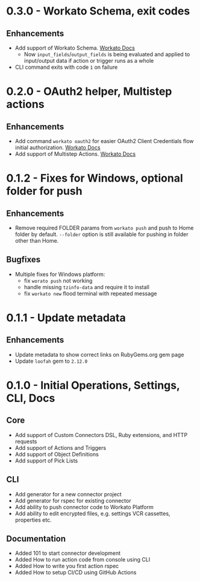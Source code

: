 # 0.3.0 - Workato Schema, exit codes

## Enhancements

- Add support of Workato Schema. [Workato Docs](https://docs.workato.com/developing-connectors/sdk/sdk-reference/schema.html#attribute-description)
  - Now `input_fields`/`output_fields` is being evaluated and applied to input/output data if action or trigger runs as a whole
- CLI command exits with code `1` on failure

# 0.2.0 - OAuth2 helper, Multistep actions

## Enhancements

- Add command `workato oauth2` for easier OAuth2 Client Credentials flow initial authorization. [Workato Docs](https://docs.workato.com/developing-connectors/sdk/guides/authentication/oauth/auth-code.html#how-to-guide-oauth-2-0-authorization-code-variant)
- Add support of Multistep Actions. [Workato Docs](https://docs.workato.com/developing-connectors/sdk/guides/building-actions/multistep-actions.html#how-to-guides-multistep-actions)

# 0.1.2 - Fixes for Windows, optional folder for push

## Enhancements

- Remove required FOLDER params from `workato push` and push to Home folder by default. `--folder` option is still available for pushing in folder other than Home.

## Bugfixes

- Multiple fixes for Windows platform:
    - fix `worato push` not working
    - handle missing `tzinfo-data` and require it to install
    - fix `workato new` flood terminal with repeated message

# 0.1.1 - Update metadata

## Enhancements

- Update metadata to show correct links on RubyGems.org gem page
- Update `loofah` gem to `2.12.0`

# 0.1.0 - Initial Operations, Settings, CLI, Docs

## Core

- Add support of Custom Connectors DSL, Ruby extensions, and HTTP requests
- Add support of Actions and Triggers
- Add support of Object Definitions
- Add support of Pick Lists

## CLI

- Add generator for a new connector project
- Add generator for rspec for existing connector
- Add ability to push connector code to Workato Platform
- Add ability to edit encrypted files, e.g. settings VCR cassettes, properties etc.

## Documentation

- Added 101 to start connector development
- Added How to run action code from console using CLI
- Added How to write you first action rspec
- Added How to setup CI/CD using GitHub Actions
